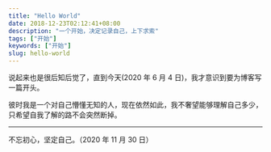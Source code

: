 ```yaml
---
title: "Hello World"
date: 2018-12-23T02:12:41+08:00
description: "一个开始，决定记录自己，上下求索"
tags: ["开始"]
keywords: ["开始"]
slug: hello-world
---
```


说起来也是很后知后觉了，直到今天(2020 年 6 月 4 日)，我才意识到要为博客写一篇开头。

彼时我是一个对自己懵懂无知的人，现在依然如此，我不奢望能够理解自己多少，只希望自我了解的路不会突然断掉。

---

不忘初心，坚定自己。（2020 年 11 月 30 日）
